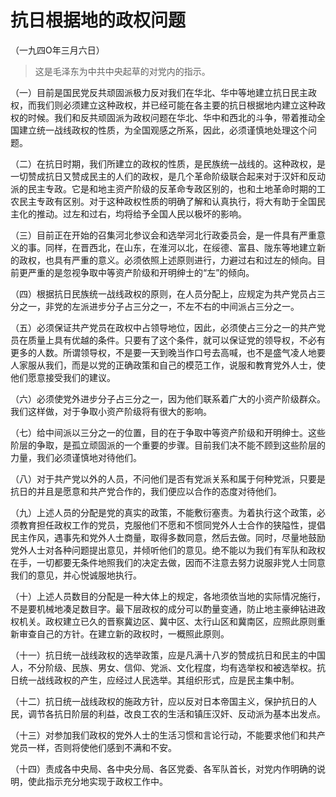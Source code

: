 #  抗日根据地的政权问题  
（一九四O年三月六日）

> 这是毛泽东为中共中央起草的对党内的指示。

（一）目前是国民党反共顽固派极力反对我们在华北、华中等地建立抗日民主政权，而我们则必须建立这种政权，并已经可能在各主要的抗日根据地内建立这种政权的时候。我们和反共顽固派为政权问题在华北、华中和西北的斗争，带着推动全国建立统一战线政权的性质，为全国观感之所系，因此，必须谨慎地处理这个问题。

（二）在抗日时期，我们所建立的政权的性质，是民族统一战线的。这种政权，是一切赞成抗日又赞成民主的人们的政权，是几个革命阶级联合起来对于汉奸和反动派的民主专政。它是和地主资产阶级的反革命专政区别的，也和土地革命时期的工农民主专政有区别。对于这种政权性质的明确了解和认真执行，将大有助于全国民主化的推动。过左和过右，均将给予全国人民以极坏的影响。

（三）目前正在开始的召集河北参议会和选举河北行政委员会，是一件具有严重意义的事。同样，在晋西北，在山东，在淮河以北，在绥德、富县、陇东等地建立新的政权，也具有严重的意义。必须依照上述原则进行，力避过右和过左的倾向。目前更严重的是忽视争取中等资产阶级和开明绅士的“左”的倾向。

（四）根据抗日民族统一战线政权的原则，在人员分配上，应规定为共产党员占三分之一，非党的左派进步分子占三分之一，不左不右的中间派占三分之一。

（五）必须保证共产党员在政权中占领导地位，因此，必须使占三分之一的共产党员在质量上具有优越的条件。只要有了这个条件，就可以保证党的领导权，不必有更多的人数。所谓领导权，不是要一天到晚当作口号去高喊，也不是盛气凌人地要人家服从我们，而是以党的正确政策和自己的模范工作，说服和教育党外人士，使他们愿意接受我们的建议。

（六）必须使党外进步分子占三分之一，因为他们联系着广大的小资产阶级群众。我们这样做，对于争取小资产阶级将有很大的影响。

（七）给中间派以三分之一的位置，目的在于争取中等资产阶级和开明绅士。这些阶层的争取，是孤立顽固派的一个重要的步骤。目前我们决不能不顾到这些阶层的力量，我们必须谨慎地对待他们。

（八）对于共产党以外的人员，不问他们是否有党派关系和属于何种党派，只要是抗日的并且是愿意和共产党合作的，我们便应以合作的态度对待他们。

（九）上述人员的分配是党的真实的政策，不能敷衍塞责。为着执行这个政策，必须教育担任政权工作的党员，克服他们不愿和不惯同党外人士合作的狭隘性，提倡民主作风，遇事先和党外人士商量，取得多数同意，然后去做。同时，尽量地鼓励党外人士对各种问题提出意见，并倾听他们的意见。绝不能以为我们有军队和政权在手，一切都要无条件地照我们的决定去做，因而不注意去努力说服非党人士同意我们的意见，并心悦诚服地执行。

（十）上述人员数目的分配是一种大体上的规定，各地须依当地的实际情况施行，不是要机械地凑足数目字。最下层政权的成分可以酌量变通，防止地主豪绅钻进政权机关。政权建立已久的晋察冀边区、冀中区、太行山区和冀南区，应照此原则重新审查自己的方针。在建立新的政权时，一概照此原则。

（十一）抗日统一战线政权的选举政策，应是凡满十八岁的赞成抗日和民主的中国人，不分阶级、民族、男女、信仰、党派、文化程度，均有选举权和被选举权。抗日统一战线政权的产生，应经过人民选举。其组织形式，应是民主集中制。

（十二）抗日统一战线政权的施政方针，应以反对日本帝国主义，保护抗日的人民，调节各抗日阶层的利益，改良工农的生活和镇压汉奸、反动派为基本出发点。

（十三）对参加我们政权的党外人士的生活习惯和言论行动，不能要求他们和共产党员一样，否则将使他们感到不满和不安。

（十四）责成各中央局、各中央分局、各区党委、各军队首长，对党内作明确的说明，使此指示充分地实现于政权工作中。

  

